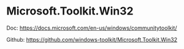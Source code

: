 # Microsoft.Toolkit.Win32

Doc: https://docs.microsoft.com/en-us/windows/communitytoolkit/

Github: https://github.com/windows-toolkit/Microsoft.Toolkit.Win32
